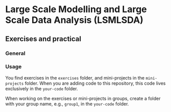 # Large Scale Modelling and Large Scale Data Analysis (LSMLSDA)
## Exercises and practical

### General

### Usage
You find exercises in the `exercises` folder, and mini-projects in the
`mini-projects` folder. When you are adding code to this repository, this code
lives exclusively in the `your-code` folder.

When working on the exercises or mini-projects in groups, create a folder with
your group name, e.g., `group1`, in the `your-code` folder. 
